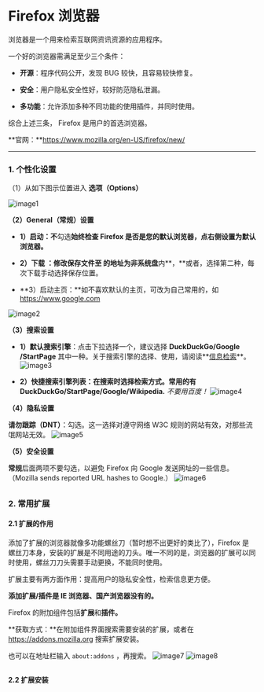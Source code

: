 # Firefox 浏览器

浏览器是一个用来检索互联网资讯资源的应用程序。

一个好的浏览器需满足至少三个条件：

* **开源**：程序代码公开，发现 BUG 较快，且容易较快修复。

* **安全**：用户隐私安全性好，较好防范隐私泄漏。

* **多功能**：允许添加多种不同功能的使用插件，并同时使用。

综合上述三条， Firefox 是用户的首选浏览器。

**官网：**https://www.mozilla.org/en-US/firefox/new/

--- 

### 1. 个性化设置

（1）从如下图示位置进入 **选项（Options）**

 ![image1](https://41.media.tumblr.com/4382af4ac49664c9baa6a3cb6cdbec16/tumblr_nw16rnhiyI1t03x8ro1_1280.png)
 
 **（2）General（常规）设置**

* **1）启动：不**勾选**始终检查 Firefox 是否是您的默认浏览器，点右侧设置为默认浏览器。**

* **2）下载 **：修改**保存文件至 **的地址为**非系统盘**内**，**或者，选择第二种，每次下载手动选择保存位置。

* **3）启动主页：**如不喜欢默认的主页，可改为自己常用的，如 https://www.google.com

 ![image2](https://40.media.tumblr.com/394cf6510274b3e3e3bdb64ba02ebd23/tumblr_nw16rnhiyI1t03x8ro2_540.png)

**（3）搜索设置**

* **1）默认搜索引擎**：点击下拉选择一个，建议选择 **DuckDuckGo/Google /StartPage** 其中一种。关于搜索引擎的选择、使用，请阅读**[信息检索](https://cmmei.gitbooks.io/using-windows/content/search-engine.html)**。
![image3](https://41.media.tumblr.com/de6b56f2d99f52d1b213edc62c1ea21d/tumblr_nw16rnhiyI1t03x8ro3_1280.png)

* **2）快捷搜索引擎列表：**在搜索时选择检索方式。常用的有** DuckDuckGo/StartPage/Google/Wikipedia.** *不要用百度！*
![image4](https://41.media.tumblr.com/994fff6b0315736fc6d6d163586c6b24/tumblr_nw16rnhiyI1t03x8ro4_1280.png)

**（4）隐私设置**

**请勿跟踪（DNT）**：勾选。这一选择对遵守网络 W3C 规则的网站有效，对那些流氓网站无效。
![image5](https://40.media.tumblr.com/936ca601ba5c24d26842f25135954452/tumblr_nw16rnhiyI1t03x8ro5_1280.png)

**（5）安全设置**

**常规**后面两项不要勾选，以避免 Firefox 向 Google 发送网址的一些信息。（Mozilla sends reported URL hashes to Google.）
![image6](https://41.media.tumblr.com/d104d0bd0967b2b9f190c01a75aa3d1d/tumblr_nw16rnhiyI1t03x8ro6_1280.png)

## 

### 2. 常用扩展

#### 2.1 扩展的作用

添加了扩展的浏览器就像多功能螺丝刀（暂时想不出更好的类比了），Firefox 是螺丝刀本身，安装的扩展是不同用途的刀头。唯一不同的是，浏览器的扩展可以同时使用，螺丝刀刀头需要手动更换，不能同时使用。

扩展主要有两方面作用：提高用户的隐私安全性，检索信息更方便。

**添加扩展/插件是 IE 浏览器、国产浏览器没有的。**

Firefox 的附加组件包括**扩展**和**插件。**

**获取方式：**在附加组件界面搜索需要安装的扩展，或者在 https://addons.mozilla.org 搜索扩展安装。

也可以在地址栏输入 ```about:addons``` ，再搜索。
![image7](https://41.media.tumblr.com/f19542ce191d2f76f636c98ae18c24b2/tumblr_nw16rnhiyI1t03x8ro7_1280.png)
![image8](https://40.media.tumblr.com/d8357d986b87847d70233439725d9560/tumblr_nw1aswK22E1uft3xho1_1280.png)

## 

#### 2.2 扩展安装


